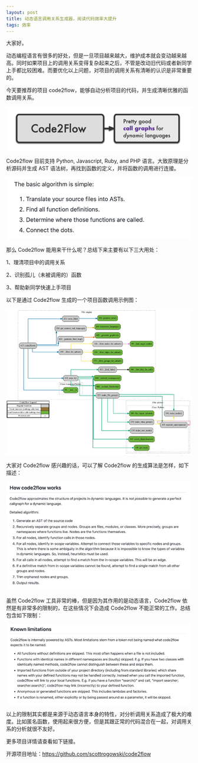 ```yaml
---
layout: post
title: 动态语言调用关系生成器，阅读代码效率大提升
tags: 效率
---
```


大家好。

动态编程语言有很多的好处，但是一旦项目越来越大，维护成本就会变动越来越高。同时如果项目上的调用关系变得复杂起来之后，不管是改动旧代码或者新同学上手都比较困难。而要优化以上问题，对项目的调用关系有清晰的认识是非常重要的。

今天要推荐的项目 code2flow，能够自动分析项目的代码，并生成清晰优雅的函数调用关系。

![image-20220213223134125](https://raw.githubusercontent.com/ZhuPeng/pic/master/images/compress_image-20220213223134125.png)

Code2flow 目前支持 Python, Javascript, Ruby, and PHP 语言。大致原理是分析源码并生成 AST 语法树，再找到函数的定义，并将函数的调用进行连接。

![image-20220213223317455](https://raw.githubusercontent.com/ZhuPeng/pic/master/images/compress_image-20220213223317455.png)

那么 Code2flow 能用来干什么呢？总结下来主要有以下三大用处：

1、理清项目中的调用关系

2、识别孤儿（未被调用的）函数

3、帮助新同学快速上手项目

以下是通过 Code2flow 生成的一个项目函数调用示例图：

![code2flow running against a subset of itself](https://raw.githubusercontent.com/ZhuPeng/pic/master/images/compress_alive.process.demo.png)

大家对 Code2flow 感兴趣的话，可以了解 Code2flow 的生成算法是怎样，如下描述：

![image-20220213223702183](https://raw.githubusercontent.com/ZhuPeng/pic/master/images/compress_image-20220213223702183.png)

虽然 Code2flow 工具非常的棒，但是因为其作用的是动态语言，Code2flow 依然是有非常多的限制的，在这些情况下会造成 Code2flow 不能正常的工作。总结包含如下限制：

![image-20220213223848184](https://raw.githubusercontent.com/ZhuPeng/pic/master/images/compress_image-20220213223848184.png)

以上的限制其实都是来源于动态语言本身的特性，对分析调用关系造成了极大的难度。比如匿名函数，使用起来很方便，但是其跟正常的代码混合在一起，对调用关系的分析就很不友好。

更多项目详情请查看如下链接。

开源项目地址：https://github.com/scottrogowski/code2flow
